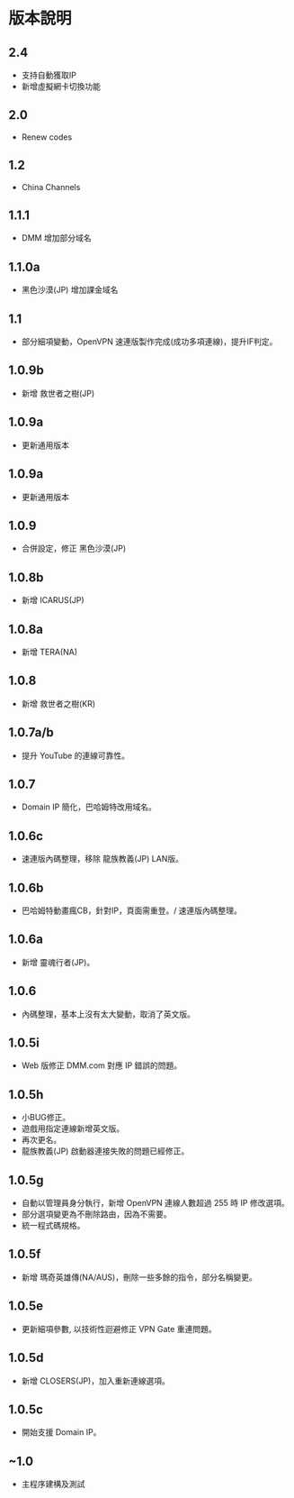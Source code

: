 # 版本說明

## 2.4
* 支持自動獲取IP
* 新增虛擬網卡切換功能
## 2.0
* Renew codes
## 1.2
* China Channels
## 1.1.1
* DMM 增加部分域名
## 1.1.0a
* 黑色沙漠(JP) 增加課金域名
## 1.1
* 部分細項變動，OpenVPN 速連版製作完成(成功多項連線)，提升IF判定。
## 1.0.9b
* 新增 救世者之樹(JP)
## 1.0.9a
* 更新通用版本
## 1.0.9a
* 更新通用版本
## 1.0.9
* 合併設定，修正 黑色沙漠(JP)
## 1.0.8b
*  新增 ICARUS(JP)
## 1.0.8a
* 新增 TERA(NA)
## 1.0.8
* 新增 救世者之樹(KR)
## 1.0.7a/b
* 提升 YouTube 的連線可靠性。
## 1.0.7
* Domain IP 簡化，巴哈姆特改用域名。
## 1.0.6c
* 速連版內碼整理，移除 龍族教義(JP) LAN版。
## 1.0.6b
* 巴哈姆特動畫瘋CB，針對IP，頁面需重登。/ 速連版內碼整理。
## 1.0.6a
* 新增 靈魂行者(JP)。
## 1.0.6
* 內碼整理，基本上沒有太大變動，取消了英文版。
## 1.0.5i
* Web 版修正 DMM.com 對應 IP 錯誤的問題。
## 1.0.5h
* 小BUG修正。
* 遊戲用指定連線新增英文版。
* 再次更名。
* 龍族教義(JP) 啟動器連接失敗的問題已經修正。
## 1.0.5g
* 自動以管理員身分執行，新增 OpenVPN 連線人數超過 255 時 IP 修改選項。
* 部分選項變更為不刪除路由，因為不需要。
* 統一程式碼規格。
## 1.0.5f
* 新增 瑪奇英雄傳(NA/AUS)，刪除一些多餘的指令，部分名稱變更。
## 1.0.5e
* 更新細項參數, 以技術性迴避修正 VPN Gate 重連問題。
## 1.0.5d
* 新增 CLOSERS(JP)，加入重新連線選項。
## 1.0.5c
* 開始支援 Domain IP。
## ~1.0
* 主程序建構及測試
